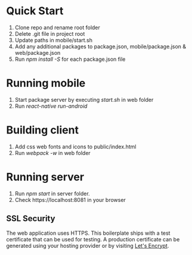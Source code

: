 # Quick Start

1. Clone repo and rename root folder
2. Delete .git file in project root
3. Update paths in mobile/start.sh
6. Add any additional packages to package.json, mobile/package.json & web/package.json
7. Run *npm install -S* for each package.json file

# Running mobile

1. Start package server by executing *start.sh* in web folder
2. Run *react-native run-android*

# Building client

1. Add css web fonts and icons to public/index.html 
2. Run *webpack -w* in web folder

# Running server

1. Run *npm start* in server folder.
2. Check https://localhost:8081 in your browser

## SSL Security
 
The web application uses HTTPS. This boilerplate ships with a test certificate that can be used for testing. A production certificate can be generated using your hosting provider or by visiting [ Let's Encrypt](https://letsencrypt.org/getting-started/).


